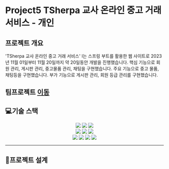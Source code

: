 # Project5 TSherpa 교사 온라인 중고 거래 서비스 - 개인

## 프로젝트 개요
'TSherpa 교사 온라인 중고 거래 서비스' l는 스프링 부트를 활용한 웹 사이트로 2023년 11월 01일부터 11월 20일까지 약 20일동안 개발을 진행했습니다. 핵심 기능으로 회원 관리, 게시판 관리, 중고물품 관리, 채팅을 구현했습니다. 주요 기능으로 중고 물품, 채팅등을 구현했습니다. 부가 기능으로 게시판 관리, 회원 등급 관리를 구현했습니다. 

## 팀프로젝트 [이동](https://github.com/jungleGOGO/project05)

## 💻기술 스택

<div style="text-align:center;"> 
  <img src="https://img.shields.io/badge/html5-E34F26?style=for-the-badge&logo=html5&logoColor=white">
  <img src="https://img.shields.io/badge/css-1572B6?style=for-the-badge&logo=css3&logoColor=white"> 
  <img src="https://img.shields.io/badge/javascript-F7DF1E?style=for-the-badge&logo=javascript&logoColor=black"> 
  <br>
  <img src="https://img.shields.io/badge/mariaDB-003545?style=for-the-badge&logo=mariaDB&logoColor=white"> 
  <img src="https://img.shields.io/badge/Java-ED8B00?style=for-the-badge&logo=openjdk&logoColor=white"> 
  <img src="https://img.shields.io/badge/bootstrap-7952B3?style=for-the-badge&logo=bootstrap&logoColor=white">
  <br>
  <img src="https://img.shields.io/badge/git-F05032?style=for-the-badge&logo=git&logoColor=white"> 
  <img src="https://img.shields.io/badge/github-181717?style=for-the-badge&logo=github&logoColor=white"> 
  <img src="https://img.shields.io/badge/jquery-0769AD?style=for-the-badge&logo=jquery&logoColor=white">
  <img src="https://img.shields.io/badge/springboot-6DB33F?style=for-the-badge&logo=springboot&logoColor=white">
  <br>
</div>


---
## 📝프로젝트 설계
<!--
### UCD
![UCD](/readme/project05_UCD.png)

### 개념적 설계(ERD)
![ERD](/readme/project05_logic.png)

### 물리적 설계(ERD 다이어그램)
![ERD](/readme/project05_database.png)

### 클래스 다이어그램
![Class class](/readme/project5_class_board.png)
![Class chat](/readme/project5_class_chat.png)
![Class lecture](/readme/project5_class_lecture.png)
![Class member](/readme/project5_class_member.png)
![Class reservation](/readme/project4_class_reservation.png)


### 시퀀스 다이어그램
![Sequence board](/readme/project05_sequence_board.png)
![Sequence join login](/readme/project05_sequence_joinlogin.png)

---

[//]: # (## 🔧기능 구현)
-->

